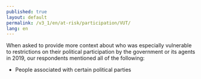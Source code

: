 ```yaml
---
published: true
layout: default
permalink: /v3_1/en/at-risk/participation/VUT/
lang: en
---
```

When asked to provide more context about who was especially vulnerable to restrictions on their political participation by the government or its agents in 2019, our respondents mentioned all of the following: 

- People associated with certain political parties
